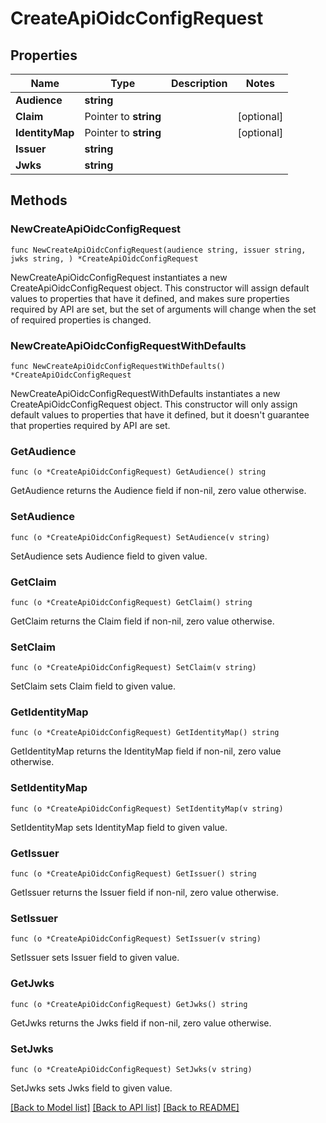 # CreateApiOidcConfigRequest

## Properties

Name | Type | Description | Notes
------------ | ------------- | ------------- | -------------
**Audience** | **string** |  | 
**Claim** | Pointer to **string** |  | [optional] 
**IdentityMap** | Pointer to **string** |  | [optional] 
**Issuer** | **string** |  | 
**Jwks** | **string** |  | 

## Methods

### NewCreateApiOidcConfigRequest

`func NewCreateApiOidcConfigRequest(audience string, issuer string, jwks string, ) *CreateApiOidcConfigRequest`

NewCreateApiOidcConfigRequest instantiates a new CreateApiOidcConfigRequest object.
This constructor will assign default values to properties that have it defined,
and makes sure properties required by API are set, but the set of arguments
will change when the set of required properties is changed.

### NewCreateApiOidcConfigRequestWithDefaults

`func NewCreateApiOidcConfigRequestWithDefaults() *CreateApiOidcConfigRequest`

NewCreateApiOidcConfigRequestWithDefaults instantiates a new CreateApiOidcConfigRequest object.
This constructor will only assign default values to properties that have it defined,
but it doesn't guarantee that properties required by API are set.

### GetAudience

`func (o *CreateApiOidcConfigRequest) GetAudience() string`

GetAudience returns the Audience field if non-nil, zero value otherwise.

### SetAudience

`func (o *CreateApiOidcConfigRequest) SetAudience(v string)`

SetAudience sets Audience field to given value.

### GetClaim

`func (o *CreateApiOidcConfigRequest) GetClaim() string`

GetClaim returns the Claim field if non-nil, zero value otherwise.

### SetClaim

`func (o *CreateApiOidcConfigRequest) SetClaim(v string)`

SetClaim sets Claim field to given value.

### GetIdentityMap

`func (o *CreateApiOidcConfigRequest) GetIdentityMap() string`

GetIdentityMap returns the IdentityMap field if non-nil, zero value otherwise.

### SetIdentityMap

`func (o *CreateApiOidcConfigRequest) SetIdentityMap(v string)`

SetIdentityMap sets IdentityMap field to given value.

### GetIssuer

`func (o *CreateApiOidcConfigRequest) GetIssuer() string`

GetIssuer returns the Issuer field if non-nil, zero value otherwise.

### SetIssuer

`func (o *CreateApiOidcConfigRequest) SetIssuer(v string)`

SetIssuer sets Issuer field to given value.

### GetJwks

`func (o *CreateApiOidcConfigRequest) GetJwks() string`

GetJwks returns the Jwks field if non-nil, zero value otherwise.

### SetJwks

`func (o *CreateApiOidcConfigRequest) SetJwks(v string)`

SetJwks sets Jwks field to given value.


[[Back to Model list]](../README.md#documentation-for-models) [[Back to API list]](../README.md#documentation-for-api-endpoints) [[Back to README]](../README.md)


